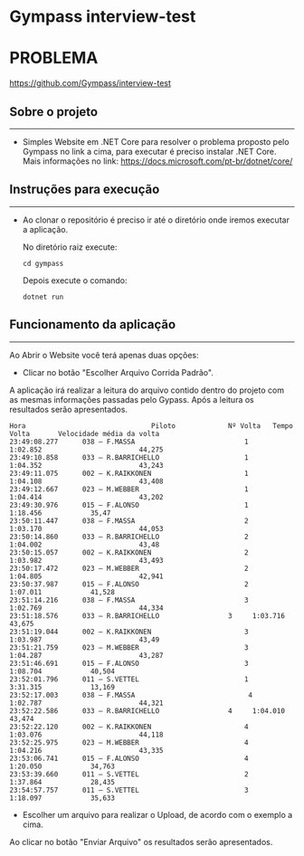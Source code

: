 # Gympass interview-test

PROBLEMA
========
https://github.com/Gympass/interview-test

## Sobre o projeto
------------------
* Simples Website em .NET Core para resolver o problema proposto pelo Gympass no link a cima, para executar é preciso instalar .NET Core. Mais informações no link: https://docs.microsoft.com/pt-br/dotnet/core/

## Instruções para execução
------------------
* Ao clonar o repositório é preciso ir até o diretório onde iremos executar a aplicação. 
   
   No diretório raiz execute:
      
      cd gympass
      
   Depois execute o comando:
   
      dotnet run
      
      
## Funcionamento da aplicação
------------------


Ao Abrir o Website você terá apenas duas opções:

 - Clicar no botão "Escolher Arquivo Corrida Padrão".
 
 A aplicação irá realizar a leitura do arquivo contido dentro do projeto com as mesmas informações passadas pelo Gypass. Após a leitura os resultados serão apresentados.
 
 
 
 ```text
Hora                               Piloto             Nº Volta   Tempo Volta       Velocidade média da volta
23:49:08.277      038 – F.MASSA                           1		1:02.852                        44,275
23:49:10.858      033 – R.BARRICHELLO                     1		1:04.352                        43,243
23:49:11.075      002 – K.RAIKKONEN                       1             1:04.108                        43,408
23:49:12.667      023 – M.WEBBER                          1		1:04.414                        43,202
23:49:30.976      015 – F.ALONSO                          1		1:18.456			35,47
23:50:11.447      038 – F.MASSA                           2		1:03.170                        44,053
23:50:14.860      033 – R.BARRICHELLO                     2		1:04.002                        43,48
23:50:15.057      002 – K.RAIKKONEN                       2             1:03.982                        43,493
23:50:17.472      023 – M.WEBBER                          2		1:04.805                        42,941
23:50:37.987      015 – F.ALONSO                          2		1:07.011			41,528
23:51:14.216      038 – F.MASSA                           3		1:02.769                        44,334
23:51:18.576      033 – R.BARRICHELLO		          3		1:03.716                        43,675
23:51:19.044      002 – K.RAIKKONEN                       3		1:03.987                        43,49
23:51:21.759      023 – M.WEBBER                          3		1:04.287                        43,287
23:51:46.691      015 – F.ALONSO                          3		1:08.704			40,504
23:52:01.796      011 – S.VETTEL                          1		3:31.315			13,169
23:52:17.003      038 – F.MASSA                            4		1:02.787                        44,321
23:52:22.586      033 – R.BARRICHELLO		          4		1:04.010                        43,474
23:52:22.120      002 – K.RAIKKONEN                       4		1:03.076                        44,118
23:52:25.975      023 – M.WEBBER                          4		1:04.216                        43,335
23:53:06.741      015 – F.ALONSO                          4		1:20.050			34,763
23:53:39.660      011 – S.VETTEL                          2		1:37.864			28,435
23:54:57.757      011 – S.VETTEL                          3		1:18.097			35,633

```
     
 
  - Escolher um arquivo para realizar o Upload, de acordo com o exemplo a cima.
  
  Ao clicar no botão "Enviar Arquivo" os resultados serão apresentados.
  
